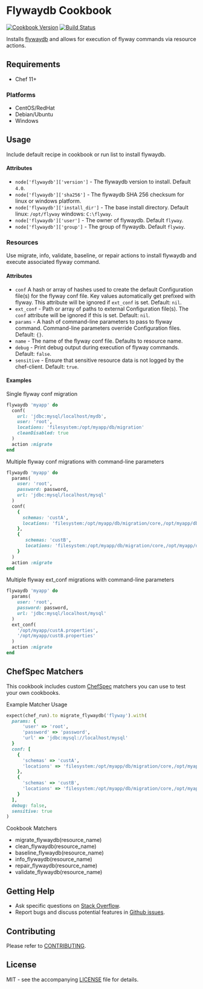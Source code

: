 # Flywaydb Cookbook

[![Cookbook Version](http://img.shields.io/cookbook/v/flywaydb.svg?style=flat-square)][supermarket]
[![Build Status](http://img.shields.io/travis/dhoer/chef-flywaydb.svg?style=flat-square)][travis]

[supermarket]: https://supermarket.chef.io/cookbooks/flywaydb
[travis]: https://travis-ci.org/dhoer/chef-flywaydb

Installs [flywaydb](http://flywaydb.org) and allows for execution of flyway commands via resource actions.

## Requirements

- Chef 11+

### Platforms

- CentOS/RedHat 
- Debian/Ubuntu
- Windows

## Usage

Include default recipe in cookbook or run list to install flywaydb.

#### Attributes

* `node['flywaydb']['version']` - The flywaydb version to install. Default `4.0`.
* `node['flywaydb']['sha256']` - The flywaydb SHA 256 checksum for linux or windows platform.
* `node['flywaydb']['install_dir']` - The base install directory. Default linux: `/opt/flyway` windows: `C:\flyway`.
* `node['flywaydb']['user']` - The owner of flywaydb. Default `flyway`.
* `node['flywaydb']['group']` - The group of flywaydb. Default `flyway`.

### Resources

Use migrate, info, validate, baseline, or repair actions to install flywaydb and execute associated flyway command.

#### Attributes

* `conf` A hash or array of hashes used to create the default Configuration file(s) for the flyway conf 
file. Key values automatically get prefixed with flyway. This attribute will be ignored if `ext_conf` is 
set. Default: `nil`. 
* `ext_conf` - Path or array of paths to external Configuration file(s). The `conf` attribute will be ignored if 
this is set.  Default: `nil`. 
* `params` - A hash of command-line parameters to pass to flyway command. Command-line parameters override 
Configuration files. Default: `{}`.
* `name` - The name of the flyway conf file. Defaults to resource name.
* `debug` - Print debug output during execution of flyway commands. Default: `false`.
* `sensitive` - Ensure that sensitive resource data is not logged by the chef-client. Default: `true`.

#### Examples

Single flyway conf migration

```ruby
flywaydb 'myapp' do
  conf(
    url: 'jdbc:mysql/localhost/mydb',
    user: 'root',
    locations: 'filesystem:/opt/myapp/db/migration'
    cleanDisabled: true
  )
  action :migrate
end
```

Multiple flyway conf migrations with command-line parameters

```ruby
flywaydb 'myapp' do
  params(
    user: 'root',
    password: password,
    url: 'jdbc:mysql/localhost/mysql'
  )
  conf(
    {
      schemas: 'custA',
      locations: 'filesystem:/opt/myapp/db/migration/core,/opt/myapp/db/migration/custA'
    },
    {
       schemas: 'custB',
       locations: 'filesystem:/opt/myapp/db/migration/core,/opt/myapp/db/migration/custB'
    }
  )
  action :migrate
end
```

Multiple flyway ext_conf migrations with command-line parameters

```ruby
flywaydb 'myapp' do
  params(
    user: 'root',
    password: password,
    url: 'jdbc:mysql/localhost/mysql'
  )
  ext_conf(
    '/opt/myapp/custA.properties',
    '/opt/myapp/custB.properties'
  )
  action :migrate
end
```

## ChefSpec Matchers

This cookbook includes custom [ChefSpec](https://github.com/sethvargo/chefspec) matchers you can use to test 
your own cookbooks.

Example Matcher Usage

```ruby
expect(chef_run).to migrate_flywaydb('flyway').with(
  params: {
      'user' => 'root',
      'password' => 'password',
      'url' => 'jdbc:mysql://localhost/mysql'
  }
  conf: [
    {
      'schemas' => 'custA',
      'locations' => 'filesystem:/opt/myapp/db/migration/core,/opt/myapp/db/migration/custA'
    },
    {
      'schemas' => 'custB',
      'locations' => 'filesystem:/opt/myapp/db/migration/core,/opt/myapp/db/migration/custB'
    }
  ],
  debug: false,
  sensitive: true
)
```
      
Cookbook Matchers

- migrate_flywaydb(resource_name)
- clean_flywaydb(resource_name)
- baseline_flywaydb(resource_name)
- info_flywaydb(resource_name)
- repair_flywaydb(resource_name)
- validate_flywaydb(resource_name)

## Getting Help

- Ask specific questions on [Stack Overflow](http://stackoverflow.com/questions/tagged/flyway).
- Report bugs and discuss potential features in [Github issues](https://github.com/dhoer/chef-flywaydb/issues).

## Contributing

Please refer to [CONTRIBUTING](https://github.com/dhoer/chef-flywaydb/blob/master/CONTRIBUTING.md).

## License

MIT - see the accompanying [LICENSE](https://github.com/dhoer/chef-flywaydb/blob/master/LICENSE.md) file for details.
